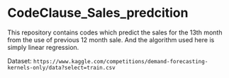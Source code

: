 # CodeClause_Sales_predcition
This repository contains codes which predict the sales for the 13th month from the use of previous 12 month sale. And the algorithm used here is simply linear regression.

Dataset: `https://www.kaggle.com/competitions/demand-forecasting-kernels-only/data?select=train.csv`
